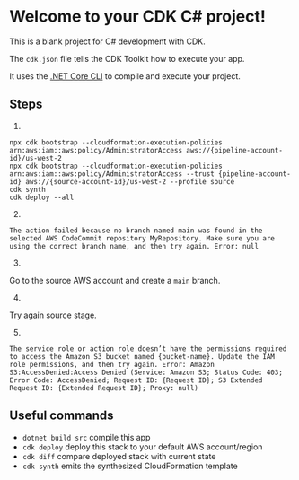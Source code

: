 # Welcome to your CDK C# project!

This is a blank project for C# development with CDK.

The `cdk.json` file tells the CDK Toolkit how to execute your app.

It uses the [.NET Core CLI](https://docs.microsoft.com/dotnet/articles/core/) to compile and execute your project.

## Steps

1.
```
npx cdk bootstrap --cloudformation-execution-policies arn:aws:iam::aws:policy/AdministratorAccess aws://{pipeline-account-id}/us-west-2
npx cdk bootstrap --cloudformation-execution-policies arn:aws:iam::aws:policy/AdministratorAccess --trust {pipeline-account-id} aws://{source-account-id}/us-west-2 --profile source
cdk synth
cdk deploy --all
```

2.
```
The action failed because no branch named main was found in the selected AWS CodeCommit repository MyRepository. Make sure you are using the correct branch name, and then try again. Error: null
```

3.
Go to the source AWS account and create a `main` branch.

4.
Try again source stage.

5.
```
The service role or action role doesn’t have the permissions required to access the Amazon S3 bucket named {bucket-name}. Update the IAM role permissions, and then try again. Error: Amazon S3:AccessDenied:Access Denied (Service: Amazon S3; Status Code: 403; Error Code: AccessDenied; Request ID: {Request ID}; S3 Extended Request ID: {Extended Request ID}; Proxy: null)
```

## Useful commands

* `dotnet build src` compile this app
* `cdk deploy`       deploy this stack to your default AWS account/region
* `cdk diff`         compare deployed stack with current state
* `cdk synth`        emits the synthesized CloudFormation template
